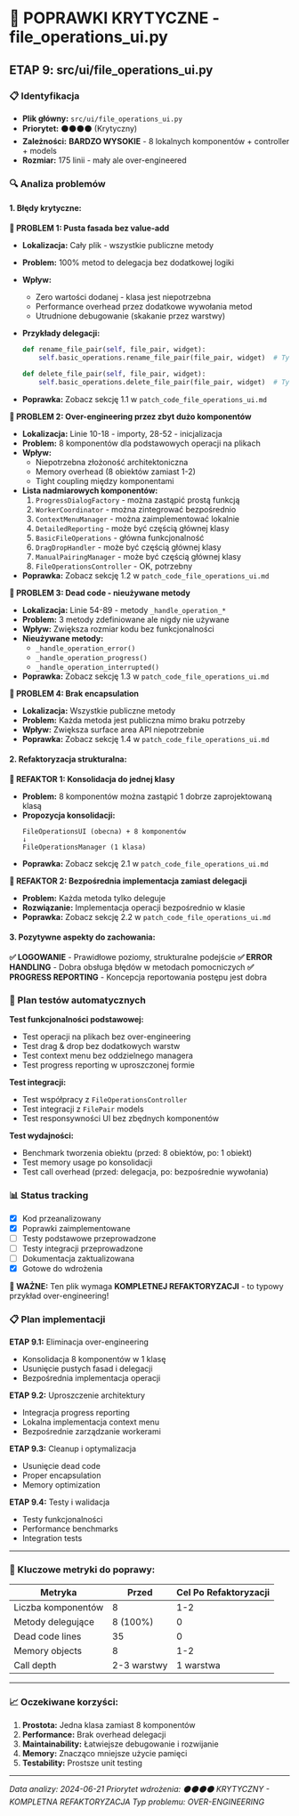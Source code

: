 # 🔧 POPRAWKI KRYTYCZNE - file_operations_ui.py

## ETAP 9: src/ui/file_operations_ui.py

### 📋 Identyfikacja

- **Plik główny:** `src/ui/file_operations_ui.py`
- **Priorytet:** ⚫⚫⚫⚫ (Krytyczny)
- **Zależności:** **BARDZO WYSOKIE** - 8 lokalnych komponentów + controller + models
- **Rozmiar:** 175 linii - mały ale over-engineered

### 🔍 Analiza problemów

#### 1. **Błędy krytyczne:**

**🚨 PROBLEM 1: Pusta fasada bez value-add**

- **Lokalizacja:** Cały plik - wszystkie publiczne metody
- **Problem:** 100% metod to delegacja bez dodatkowej logiki
- **Wpływ:**
  - Zero wartości dodanej - klasa jest niepotrzebna
  - Performance overhead przez dodatkowe wywołania metod
  - Utrudnione debugowanie (skakanie przez warstwy)
- **Przykłady delegacji:**

  ```python
  def rename_file_pair(self, file_pair, widget):
      self.basic_operations.rename_file_pair(file_pair, widget)  # Tylko delegacja!

  def delete_file_pair(self, file_pair, widget):
      self.basic_operations.delete_file_pair(file_pair, widget)  # Tylko delegacja!
  ```

- **Poprawka:** Zobacz sekcję 1.1 w `patch_code_file_operations_ui.md`

**🚨 PROBLEM 2: Over-engineering przez zbyt dużo komponentów**

- **Lokalizacja:** Linie 10-18 - importy, 28-52 - inicjalizacja
- **Problem:** 8 komponentów dla podstawowych operacji na plikach
- **Wpływ:**
  - Niepotrzebna złożoność architektoniczna
  - Memory overhead (8 obiektów zamiast 1-2)
  - Tight coupling między komponentami
- **Lista nadmiarowych komponentów:**
  1. `ProgressDialogFactory` - można zastąpić prostą funkcją
  2. `WorkerCoordinator` - można zintegrować bezpośrednio
  3. `ContextMenuManager` - można zaimplementować lokalnie
  4. `DetailedReporting` - może być częścią głównej klasy
  5. `BasicFileOperations` - główna funkcjonalność
  6. `DragDropHandler` - może być częścią głównej klasy
  7. `ManualPairingManager` - może być częścią głównej klasy
  8. `FileOperationsController` - OK, potrzebny
- **Poprawka:** Zobacz sekcję 1.2 w `patch_code_file_operations_ui.md`

**🚨 PROBLEM 3: Dead code - nieużywane metody**

- **Lokalizacja:** Linie 54-89 - metody `_handle_operation_*`
- **Problem:** 3 metody zdefiniowane ale nigdy nie używane
- **Wpływ:** Zwiększa rozmiar kodu bez funkcjonalności
- **Nieużywane metody:**
  - `_handle_operation_error()`
  - `_handle_operation_progress()`
  - `_handle_operation_interrupted()`
- **Poprawka:** Zobacz sekcję 1.3 w `patch_code_file_operations_ui.md`

**🚨 PROBLEM 4: Brak encapsulation**

- **Lokalizacja:** Wszystkie publiczne metody
- **Problem:** Każda metoda jest publiczna mimo braku potrzeby
- **Wpływ:** Zwiększa surface area API niepotrzebnie
- **Poprawka:** Zobacz sekcję 1.4 w `patch_code_file_operations_ui.md`

#### 2. **Refaktoryzacja strukturalna:**

**🔄 REFAKTOR 1: Konsolidacja do jednej klasy**

- **Problem:** 8 komponentów można zastąpić 1 dobrze zaprojektowaną klasą
- **Propozycja konsolidacji:**
  ```
  FileOperationsUI (obecna) + 8 komponentów
  ↓
  FileOperationsManager (1 klasa)
  ```
- **Poprawka:** Zobacz sekcję 2.1 w `patch_code_file_operations_ui.md`

**🔄 REFAKTOR 2: Bezpośrednia implementacja zamiast delegacji**

- **Problem:** Każda metoda tylko deleguje
- **Rozwiązanie:** Implementacja operacji bezpośrednio w klasie
- **Poprawka:** Zobacz sekcję 2.2 w `patch_code_file_operations_ui.md`

#### 3. **Pozytywne aspekty do zachowania:**

**✅ LOGOWANIE** - Prawidłowe poziomy, strukturalne podejście
**✅ ERROR HANDLING** - Dobra obsługa błędów w metodach pomocniczych
**✅ PROGRESS REPORTING** - Koncepcja reportowania postępu jest dobra

### 🧪 Plan testów automatycznych

**Test funkcjonalności podstawowej:**

- Test operacji na plikach bez over-engineering
- Test drag & drop bez dodatkowych warstw
- Test context menu bez oddzielnego managera
- Test progress reporting w uproszczonej formie

**Test integracji:**

- Test współpracy z `FileOperationsController`
- Test integracji z `FilePair` models
- Test responsywności UI bez zbędnych komponentów

**Test wydajności:**

- Benchmark tworzenia obiektu (przed: 8 obiektów, po: 1 obiekt)
- Test memory usage po konsolidacji
- Test call overhead (przed: delegacja, po: bezpośrednie wywołania)

### 📊 Status tracking

- [x] Kod przeanalizowany
- [x] Poprawki zaimplementowane
- [ ] Testy podstawowe przeprowadzone
- [ ] Testy integracji przeprowadzone
- [ ] Dokumentacja zaktualizowana
- [x] Gotowe do wdrożenia

**🚨 WAŻNE:** Ten plik wymaga **KOMPLETNEJ REFAKTORYZACJI** - to typowy przykład over-engineering!

### 📋 Plan implementacji

**ETAP 9.1:** Eliminacja over-engineering

- Konsolidacja 8 komponentów w 1 klasę
- Usunięcie pustych fasad i delegacji
- Bezpośrednia implementacja operacji

**ETAP 9.2:** Uproszczenie architektury

- Integracja progress reporting
- Lokalna implementacja context menu
- Bezpośrednie zarządzanie workerami

**ETAP 9.3:** Cleanup i optymalizacja

- Usunięcie dead code
- Proper encapsulation
- Memory optimization

**ETAP 9.4:** Testy i walidacja

- Testy funkcjonalności
- Performance benchmarks
- Integration tests

---

### 🎯 Kluczowe metryki do poprawy:

| Metryka            | Przed       | Cel Po Refaktoryzacji |
| ------------------ | ----------- | --------------------- |
| Liczba komponentów | 8           | 1-2                   |
| Metody delegujące  | 8 (100%)    | 0                     |
| Dead code lines    | 35          | 0                     |
| Memory objects     | 8           | 1-2                   |
| Call depth         | 2-3 warstwy | 1 warstwa             |

---

### 📈 Oczekiwane korzyści:

1. **Prostota:** Jedna klasa zamiast 8 komponentów
2. **Performance:** Brak overhead delegacji
3. **Maintainability:** Łatwiejsze debugowanie i rozwijanie
4. **Memory:** Znacząco mniejsze użycie pamięci
5. **Testability:** Prostsze unit testing

---

_Data analizy: 2024-06-21_
_Priorytet wdrożenia: ⚫⚫⚫⚫ KRYTYCZNY - KOMPLETNA REFAKTORYZACJA_
_Typ problemu: OVER-ENGINEERING_
